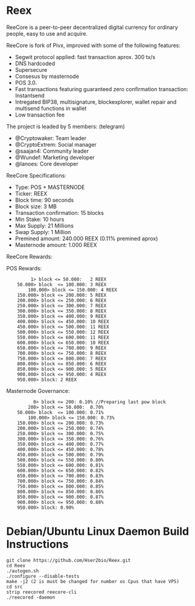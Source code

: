 # Reex

ReeCore is a peer-to-peer decentralized digital currency for ordinary people, easy to use and acquire.

ReeCore is fork of Pivx, improved with some of the following features: 

- Segwit protocol applied: fast transaction aprox. 300 tx/s 
- DNS hardcoded 
- Supersecure
- Consesus by masternode 
- POS 3.0.
- Fast transactions featuring guaranteed zero confirmation transaction: Instantsend 
- Intregated BIP38, multisignature, blockexplorer, wallet repair and multisend functions in wallet
- Low transaction fee


The project is leaded by 5 members: (telegram)

- @Cryptowaker: Team leader
- @CryptoExtrem: Social manager
- @saajan4: Community leader
- @Wundef: Marketing developer
- @lanoes: Core developer

ReeCore Specifications:

- Type: POS + MASTERNODE
- Ticker: REEX
- Block time: 90 seconds
- Block size: 3 MB
- Transaction confirmation: 15 blocks
- Min Stake: 10 hours
- Max Supply: 21 Millions
- Swap Supply: 1 Million  
- Premined amount: 240.000 REEX (0.11% premined aprox)
- Masternode amount: 1.000 REEX


ReeCore Rewards:

POS Rewards:
```
	     1> block <= 50.000:   2 REEX
 	50.000> block  <= 100.000: 3 REEX
        100.000> block <= 150.000: 4 REEX
	150.000> block <= 200.000: 5 REEX
	200.000> block <= 250.000: 6 REEX
	250.000> block <= 300.000: 7 REEX
	300.000> block <= 350.000: 8 REEX
	350.000> block <= 400.000: 9 REEX
	400.000> block <= 450.000: 10 REEX
	450.000> block <= 500.000: 11 REEX
	500.000> block <= 550.000: 12 REEX
	550.000> block <= 600.000: 11 REEX
	600.000> block <= 650.000: 10 REEX
 	650.000> block <= 700.000: 9 REEX
	700.000> block <= 750.000: 8 REEX
	750.000> block <= 800.000: 7 REEX
	800.000> block <= 850.000: 6 REEX
	850.000> block <= 900.000: 5 REEX
	900.000> block <= 950.000: 4 REEX
	950.000> block: 2 REEX
```

Masternode Governance: 

```
   	      0> block <= 200: 0.10% //Preparing last pow block
	    200> block <= 50.000:  0.70%
 	50.000> block  <= 100.000: 0.71%
        100.000> block <= 150.000: 0.73%
	150.000> block <= 200.000: 0.73%
	200.000> block <= 250.000: 0.74%
	250.000> block <= 300.000: 0.75%
	300.000> block <= 350.000: 0.76%
	350.000> block <= 400.000: 0.77%
	400.000> block <= 450.000: 0.78%
	450.000> block <= 500.000: 0.79%
	500.000> block <= 550.000: 0.80%
	550.000> block <= 600.000: 0.81%
	600.000> block <= 650.000: 0.82%
 	650.000> block <= 700.000: 0.83%
	700.000> block <= 750.000: 0.84%
	750.000> block <= 800.000: 0.85%
	800.000> block <= 850.000: 0.86%
	850.000> block <= 900.000: 0.87%
	900.000> block <= 950.000: 0.88%
	950.000> block:	0.90%

```
# Debian/Ubuntu Linux Daemon Build Instructions

```
git clone https://github.com/Hser2bio/Reex.git
cd Reex
./autogen.sh
./configure --disable-tests
make -j2 (2 is must be changed for number os Cpus that have VPS)
cd src
strip reecored reecore-cli
./reecored -daemon
